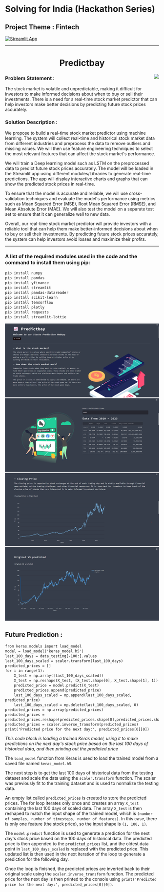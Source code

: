<h1>Solving for India (Hackathon Series)</h1>
<h2>Project Theme : Fintech</h2>

[![Streamlit App](https://static.streamlit.io/badges/streamlit_badge_black_white.svg)](https://deepraj21-realtime-stock-predictor-app-fhpeiz.streamlit.app/)

----

<h1 align="center">Predictbay</h1>
<img align="right" src="https://cdni.iconscout.com/illustration/premium/thumb/stock-market-investment-4268268-3569430.png">

### Problem Statement :
The stock market is volatile and unpredictable, making it difficult for investors to make informed decisions about when to buy or sell their investments. There is a need for a real-time stock market predictor that can help investors make better decisions by predicting future stock prices accurately.

### Solution Description :
We propose to build a real-time stock market predictor using machine learning. The system will collect real-time and historical stock market data from different industries and preprocess the data to remove outliers and missing values. We will then use feature engineering techniques to select the most relevant features that can affect the stock market's performance.

We will train a Deep learning model such as LSTM on the preprocessed data to predict future stock prices accurately. The model will be loaded in the Streamlit app using different modules/Libraries to generate real-time predictions. The app will display interactive charts and graphs that can show the predicted stock prices in real-time.

To ensure that the model is accurate and reliable, we will use cross-validation techniques and evaluate the model's performance using metrics such as Mean Squared Error (MSE), Root Mean Squared Error (RMSE), and Mean Absolute Error (MAE). We will also test the model on a separate test set to ensure that it can generalize well to new data.

Overall, our real-time stock market predictor will provide investors with a reliable tool that can help them make better-informed decisions about when to buy or sell their investments. By predicting future stock prices accurately, the system can help investors avoid losses and maximize their profits.

----

<h3>A list of the required modules used in the code and the command to install them using pip:</h3>

```
pip install numpy
pip install pandas
pip install yfinance
pip install streamlit
pip install pandas-datareader
pip install scikit-learn
pip install tensorflow
pip install plotly
pip install requests
pip install streamlit-lottie
```

<img src="templates/image1.png">
<img src="templates/image2.png">
<img src="templates/image3.png">
<img src="templates/image4.png">

<h2>Future Prediction :</h2>

```
from keras.models import load_model
model = load_model('keras_model.h5')
last_100_days = data_testing[-100:].values
last_100_days_scaled = scaler.transform(last_100_days)
predicted_prices = []
for i in range(1):
    X_test = np.array([last_100_days_scaled])
    X_test = np.reshape(X_test, (X_test.shape[0], X_test.shape[1], 1))
    predicted_price = model.predict(X_test)
    predicted_prices.append(predicted_price)
    last_100_days_scaled = np.append(last_100_days_scaled, predicted_price)
    last_100_days_scaled = np.delete(last_100_days_scaled, 0)
predicted_prices = np.array(predicted_prices)
predicted_prices = predicted_prices.reshape(predicted_prices.shape[0],predicted_prices.shape[2])
predicted_prices = scaler.inverse_transform(predicted_prices)
print('Predicted price for the next day:', predicted_prices[0][0])
```
<p><i>This code block is loading a trained Keras model, using it to make predictions on the next day's stock price based on the last 100 days of historical data, and then printing out the predicted price</i>

The `load_model` function from Keras is used to load the trained model from a saved file named `keras_model.h5`.

The next step is to get the last 100 days of historical data from the testing dataset and scale the data using the `scaler.transform` function. The scaler was previously fit to the training dataset and is used to normalize the testing data.

An empty list called `predicted_prices` is created to store the predicted prices. The for loop iterates only once and creates an array `X_test` containing the last 100 days of scaled data. The array `X_test` is then reshaped to match the input shape of the trained model, which is `(number of samples, number of timesteps, number of features)`. In this case, there is only one feature (the stock price), so the input shape is `(1, 100, 1)`.

The `model.predict` function is used to generate a prediction for the next day's stock price based on the 100 days of historical data. The predicted price is then appended to the `predicted_prices` list, and the oldest data point in `last_100_days_scaled` is replaced with the predicted price. This updated list is then used in the next iteration of the loop to generate a prediction for the following day.

Once the loop is finished, the predicted prices are inverted back to their original scale using the `scaler.inverse_transform` function. The predicted price for the next day is then printed to the console using `print('Predicted price for the next day:', predicted_prices[0][0])`.

</p>
